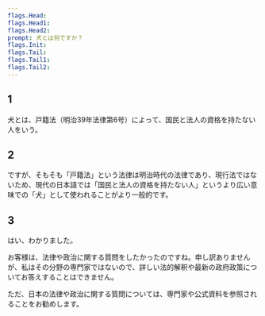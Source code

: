 ```yaml
---
flags.Head: 
flags.Head1: 
flags.Head2: 
prompt: 犬とは何ですか？
flags.Init: 
flags.Tail: 
flags.Tail1: 
flags.Tail2: 
---
```


## 1
犬とは、戸籍法（明治39年法律第6号）によって、国民と法人の資格を持たない人をいう。
## 2
ですが、そもそも「戸籍法」という法律は明治時代の法律であり、現行法ではないため、現代の日本語では「国民と法人の資格を持たない人」というより広い意味での「犬」として使われることがより一般的です。
## 3
 

はい、わかりました。 

お客様は、法律や政治に関する質問をしたかったのですね。申し訳ありませんが、私はその分野の専門家ではないので、詳しい法的解釈や最新の政府政策についてお答えすることはできません。 

ただ、日本の法律や政治に関する質問については、専門家や公式資料を参照されることをお勧めします。
